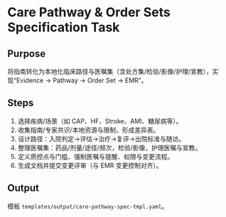 # Care Pathway & Order Sets Specification Task

## Purpose

将指南转化为本地化临床路径与医嘱集（含处方集/检验/影像/护理/宣教），实现“Evidence → Pathway → Order Set → EMR”。

## Steps

1. 选择疾病/场景（如 CAP、HF、Stroke、AMI、糖尿病等）。
2. 收集指南/专家共识/本地资源与限制，形成差异表。
3. 设计路径：入院判定→评估→治疗→复评→出院标准与随访。
4. 整理医嘱集：药品/剂量/途径/频次，检验/影像，护理医嘱与宣教。
5. 定义质控点与门槛、强制医嘱与提醒、权限与变更流程。
6. 生成文档并提交变更评审（与 EMR 变更控制对齐）。

## Output

模板 `templates/output/care-pathway-spec-tmpl.yaml`。
